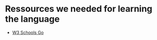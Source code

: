 # Ressources we needed for learning the language

- [W3 Schools Go](https://www.w3schools.com/go/go_getting_started.php)
